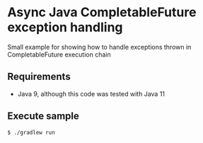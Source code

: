 # Async Java CompletableFuture exception handling

Small example for showing how to handle exceptions thrown in CompletableFuture execution chain

## Requirements

* Java 9, although this code was tested with Java 11

## Execute sample

```bash
$ ./gradlew run
```

